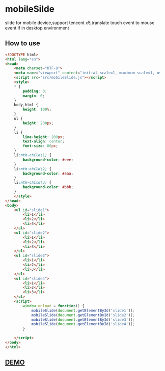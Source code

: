 # mobileSilde
slide for mobile device,support tencent x5,translate touch event to mouse event if in desktop environment

## How to use
```HTML
<!DOCTYPE html>
<html lang="en">
<head>
	<meta charset="UTF-8">
	<meta name="viewport" content="initial-scale=1, maximum-scale=1, user-scalable=no, width=device-width" />
	<script src="src/mobileSlide.js"></script>
	<style>
	* {
		padding: 0;
		margin: 0;
	}
	body,html {
		height: 100%;
	}
	ul {
		height: 200px;
	}
	li {
		line-height: 200px;
		text-align: center;
		font-size: 80px;
	}
	li:nth-child(1) {
		background-color: #eee;
	}
	li:nth-child(2) {
		background-color: #aaa;
	}
	li:nth-child(3) {
		background-color: #bbb;
	}
	</style>
</head>
<body>
	<ul id="slide1">
		<li>1</li>
		<li>2</li>
		<li>3</li>
	</ul>
	<ul id="slide2">
		<li>1</li>
		<li>2</li>
		<li>3</li>
	</ul>
	<ul id="slide3">
		<li>1</li>
		<li>2</li>
		<li>3</li>
	</ul>
	<ul id="slide4">
		<li>1</li>
		<li>2</li>
		<li>3</li>
	</ul>
	<script>
		window.onload = function() {
			mobileSlide(document.getElementById('slide1'));
			mobileSlide(document.getElementById('slide2'));
			mobileSlide(document.getElementById('slide3'));
			mobileSlide(document.getElementById('slide4'));
		}
		
	</script>
</body>
</html>
```
## [DEMO](http://chen8840.github.io/mobileSilde/)

